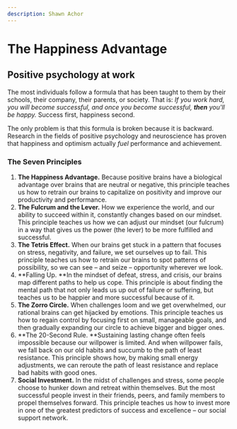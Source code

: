 ```yaml
---
description: Shawn Achor
---
```


# The Happiness Advantage

## Positive psychology at work

The most individuals follow a formula that has been taught to them by their schools, their company, their parents, or society. That is: _If you work hard, you will become successful, and once you become successful, **then** you'll be happy._ Success first, happiness second.

The only problem is that this formula is broken because it is backward. Research in the fields of positive psychology and neuroscience has proven that happiness and optimism actually _fuel_ performance and achievement.

### The Seven Principles

1. **The Happiness Advantage.** Because positive brains have a biological advantage over brains that are neutral or negative, this principle teaches us how to retrain our brains to capitalize on positivity and improve our productivity and performance.
2. **The Fulcrum and the Lever.** How we experience the world, and our ability to succeed within it, constantly changes based on our mindset. This principle teaches us how we can adjust our mindset (our fulcrum) in a way that gives us the power (the lever) to be more fulfilled and successful.
3. **The Tetris Effect.** When our brains get stuck in a pattern that focuses on stress, negativity, and failure, we set ourselves up to fail. This principle teaches us how to retrain our brains to spot patterns of possibility, so we can see – and seize – opportunity wherever we look.
4. **Falling Up. **In the mindset of defeat, stress, and crisis, our brains map different paths to help us cope. This principle is about finding the mental path that not only leads us up out of failure or suffering, but teaches us to be happier and more successful because of it.
5. **The Zorro Circle.** When challenges loom and we get overwhelmed, our rational brains can get hijacked by emotions. This principle teaches us how to regain control by focusing first on small, manageable goals, and then gradually expanding our circle to achieve bigger and bigger ones.
6. **The 20-Second Rule. **Sustaining lasting change often feels impossible because our willpower is limited. And when willpower fails, we fall back on our old habits and succumb to the path of least resistance. This principle shows how, by making small energy adjustments, we can reroute the path of least resistance and replace bad habits with good ones.
7. **Social Investment.** In the midst of challenges and stress, some people choose to hunker down and retreat within themselves. But the most successful people invest in their friends, peers, and family members to propel themselves forward. This principle teaches us how to invest more in one of the greatest predictors of success and excellence – our social support network.
